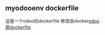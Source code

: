## myodooenv dockerfile
这是一个odoo的dockerfile
修改自docker[odoo](https://hub.docker.com/_/odoo/)<br>
[原dockerfile](https://github.com/odoo/docker/blob/master/11.0/Dockerfile)

